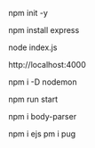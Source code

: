 npm init -y

npm install express

node index.js

http://localhost:4000

npm i -D nodemon

npm run start

npm i body-parser

npm i ejs
pm i pug